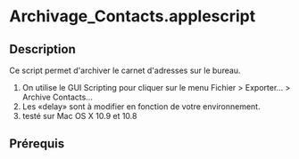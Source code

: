 # Archivage_Contacts.applescript #

## Description ##

Ce script permet d'archiver le carnet d'adresses sur le bureau.

1. On utilise le GUI Scripting pour cliquer sur le menu Fichier > Exporter… > Archive Contacts...
2. Les «delay» sont à modifier en fonction de votre environnement.
3. testé sur Mac OS X 10.9 et 10.8


## Prérequis ##

